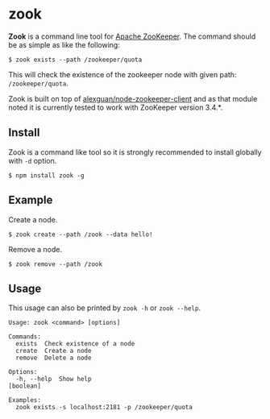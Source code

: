 # zook

**Zook** is a command line tool for [Apache ZooKeeper](http://zookeeper.apache.org/). The command should be as simple as like the following:

```
$ zook exists --path /zookeeper/quota
```

This will check the existence of the zookeeper node with given path: `/zookeeper/quota`.

Zook is built on top of [alexguan/node-zookeeper-client](https://github.com/alexguan/node-zookeeper-client) and as that module noted it is currently tested to work with ZooKeeper version 3.4.*.

## Install

Zook is a command like tool so it is strongly recommended to install globally with `-d` option.

```
$ npm install zook -g
```

## Example

Create a node.

```
$ zook create --path /zook --data hello!
```

Remove a node.

```
$ zook remove --path /zook
```

## Usage

This usage can also be printed by `zook -h` or `zook --help`.

```
Usage: zook <command> [options]

Commands:
  exists  Check existence of a node
  create  Create a node
  remove  Delete a node

Options:
  -h, --help  Show help                                                [boolean]

Examples:
  zook exists -s localhost:2181 -p /zookeeper/quota
```
